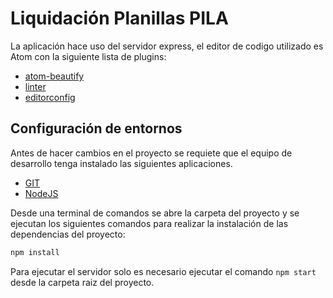 # Liquidación Planillas PILA

La aplicación hace uso del servidor express, el editor de codigo utilizado es Atom con la siguiente lista de plugins:

* [atom-beautify](https://atom.io/packages/atom-beautify)
* [linter](https://atom.io/packages/linter)
* [editorconfig](https://atom.io/packages/editorconfig)

## Configuración de entornos

Antes de hacer cambios en el proyecto se requiete que el equipo de desarrollo tenga instalado las siguientes aplicaciones.
* [GIT](https://git-scm.com/)
* [NodeJS](https://nodejs.org/es/)

Desde una terminal de comandos se abre la carpeta del proyecto y se ejecutan los siguientes comandos para realizar la instalación de las dependencias del proyecto:

```sh
npm install
```

Para ejecutar el servidor solo es necesario ejecutar el comando ` npm start ` desde la carpeta raiz del proyecto.
